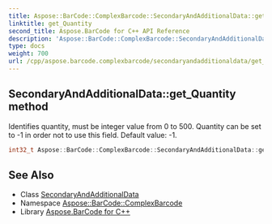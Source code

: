 ```yaml
---
title: Aspose::BarCode::ComplexBarcode::SecondaryAndAdditionalData::get_Quantity method
linktitle: get_Quantity
second_title: Aspose.BarCode for C++ API Reference
description: 'Aspose::BarCode::ComplexBarcode::SecondaryAndAdditionalData::get_Quantity method. Identifies quantity, must be integer value from 0 to 500. Quantity can be set to -1 in order not to use this field. Default value: -1 in C++.'
type: docs
weight: 700
url: /cpp/aspose.barcode.complexbarcode/secondaryandadditionaldata/get_quantity/
---
```

## SecondaryAndAdditionalData::get_Quantity method


Identifies quantity, must be integer value from 0 to 500. Quantity can be set to -1 in order not to use this field. Default value: -1.

```cpp
int32_t Aspose::BarCode::ComplexBarcode::SecondaryAndAdditionalData::get_Quantity()
```

## See Also

* Class [SecondaryAndAdditionalData](../)
* Namespace [Aspose::BarCode::ComplexBarcode](../../)
* Library [Aspose.BarCode for C++](../../../)
